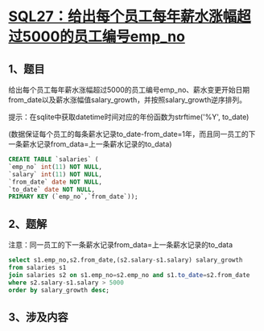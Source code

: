 # [SQL27：给出每个员工每年薪水涨幅超过5000的员工编号emp_no](https://www.nowcoder.com/practice/eb9b13e5257744db8265aa73de04fd44?tpId=82&&tqId=29779&rp=1&ru=/ta/sql&qru=/ta/sql/question-ranking)


## 1、题目

给出每个员工每年薪水涨幅超过5000的员工编号emp_no、薪水变更开始日期from_date以及薪水涨幅值salary_growth，并按照salary_growth逆序排列。

提示：在sqlite中获取datetime时间对应的年份函数为strftime('%Y', to_date)

(数据保证每个员工的每条薪水记录to_date-from_date=1年，而且同一员工的下一条薪水记录from_data=上一条薪水记录的to_data)

```sql
CREATE TABLE `salaries` (
`emp_no` int(11) NOT NULL,
`salary` int(11) NOT NULL,
`from_date` date NOT NULL,
`to_date` date NOT NULL,
PRIMARY KEY (`emp_no`,`from_date`));
```

## 2、题解

注意：同一员工的下一条薪水记录from_data=上一条薪水记录的to_data

```sql
select s1.emp_no,s2.from_date,(s2.salary-s1.salary) salary_growth
from salaries s1 
join salaries s2 on s1.emp_no=s2.emp_no and s1.to_date=s2.from_date
where s2.salary-s1.salary > 5000
order by salary_growth desc;
```

## 3、涉及内容